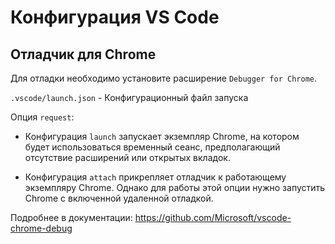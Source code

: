 # Конфигурация VS Code

## Отладчик для Chrome

Для отладки необходимо установите расширение `Debugger for Chrome`.

`.vscode/launch.json` - Конфигурационный файл запуска

Опция `request`:

- Конфигурация `launch` запускает экземпляр Chrome, на котором будет использоваться временный сеанс, предполагающий отсутствие расширений или открытых вкладок.

- Конфигурация `attach` прикрепляет отладчик к работающему экземпляру Chrome. Однако для работы этой опции нужно запустить Chrome с включенной удаленной отладкой.

Подробнее в документации: https://github.com/Microsoft/vscode-chrome-debug
